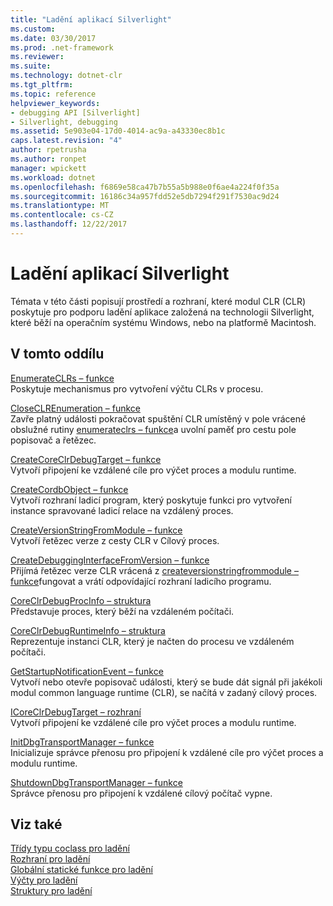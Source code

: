 ```yaml
---
title: "Ladění aplikací Silverlight"
ms.custom: 
ms.date: 03/30/2017
ms.prod: .net-framework
ms.reviewer: 
ms.suite: 
ms.technology: dotnet-clr
ms.tgt_pltfrm: 
ms.topic: reference
helpviewer_keywords:
- debugging API [Silverlight]
- Silverlight, debugging
ms.assetid: 5e903e04-17d0-4014-ac9a-a43330ec8b1c
caps.latest.revision: "4"
author: rpetrusha
ms.author: ronpet
manager: wpickett
ms.workload: dotnet
ms.openlocfilehash: f6869e58ca47b7b55a5b988e0f6ae4a224f0f35a
ms.sourcegitcommit: 16186c34a957fdd52e5db7294f291f7530ac9d24
ms.translationtype: MT
ms.contentlocale: cs-CZ
ms.lasthandoff: 12/22/2017
---
```

# <a name="silverlight-debugging"></a>Ladění aplikací Silverlight
Témata v této části popisují prostředí a rozhraní, které modul CLR (CLR) poskytuje pro podporu ladění aplikace založená na technologii Silverlight, které běží na operačním systému Windows, nebo na platformě Macintosh.  
  
## <a name="in-this-section"></a>V tomto oddílu  
 [EnumerateCLRs – funkce](../../../../docs/framework/unmanaged-api/debugging/enumerateclrs-function.md)  
 Poskytuje mechanismus pro vytvoření výčtu CLRs v procesu.  
  
 [CloseCLREnumeration – funkce](../../../../docs/framework/unmanaged-api/debugging/closeclrenumeration-function.md)  
 Zavře platný události pokračovat spuštění CLR umístěný v pole vrácené obslužné rutiny [enumerateclrs – funkce](../../../../docs/framework/unmanaged-api/debugging/enumerateclrs-function.md)a uvolní paměť pro cestu pole popisovač a řetězec.  
  
 [CreateCoreClrDebugTarget – funkce](../../../../docs/framework/unmanaged-api/debugging/createcoreclrdebugtarget-function.md)  
 Vytvoří připojení ke vzdálené cíle pro výčet proces a modulu runtime.  
  
 [CreateCordbObject – funkce](../../../../docs/framework/unmanaged-api/debugging/createcordbobject-function.md)  
 Vytvoří rozhraní ladicí program, který poskytuje funkci pro vytvoření instance spravované ladicí relace na vzdálený proces.  
  
 [CreateVersionStringFromModule – funkce](../../../../docs/framework/unmanaged-api/debugging/createversionstringfrommodule-function.md)  
 Vytvoří řetězec verze z cesty CLR v Cílový proces.  
  
 [CreateDebuggingInterfaceFromVersion – funkce](../../../../docs/framework/unmanaged-api/debugging/createdebugginginterfacefromversion-function-for-silverlight.md)  
 Přijímá řetězec verze CLR vrácená z [createversionstringfrommodule – funkce](../../../../docs/framework/unmanaged-api/debugging/createversionstringfrommodule-function.md)fungovat a vrátí odpovídající rozhraní ladicího programu.  
  
 [CoreClrDebugProcInfo – struktura](../../../../docs/framework/unmanaged-api/debugging/coreclrdebugprocinfo-structure.md)  
 Představuje proces, který běží na vzdáleném počítači.  
  
 [CoreClrDebugRuntimeInfo – struktura](../../../../docs/framework/unmanaged-api/debugging/coreclrdebugruntimeinfo-structure.md)  
 Reprezentuje instanci CLR, který je načten do procesu ve vzdáleném počítači.  
  
 [GetStartupNotificationEvent – funkce](../../../../docs/framework/unmanaged-api/debugging/getstartupnotificationevent-function.md)  
 Vytvoří nebo otevře popisovač události, který se bude dát signál při jakékoli modul common language runtime (CLR), se načítá v zadaný cílový proces.  
  
 [ICoreClrDebugTarget – rozhraní](../../../../docs/framework/unmanaged-api/debugging/icoreclrdebugtarget-interface.md)  
 Vytvoří připojení ke vzdálené cíle pro výčet proces a modulu runtime.  
  
 [InitDbgTransportManager – funkce](../../../../docs/framework/unmanaged-api/debugging/initdbgtransportmanager-function.md)  
 Inicializuje správce přenosu pro připojení k vzdálené cíle pro výčet proces a modulu runtime.  
  
 [ShutdownDbgTransportManager – funkce](../../../../docs/framework/unmanaged-api/debugging/shutdowndbgtransportmanager-function.md)  
 Správce přenosu pro připojení k vzdálené cílový počítač vypne.  
  
## <a name="see-also"></a>Viz také  
 [Třídy typu coclass pro ladění](../../../../docs/framework/unmanaged-api/debugging/debugging-coclasses.md)  
 [Rozhraní pro ladění](../../../../docs/framework/unmanaged-api/debugging/debugging-interfaces.md)  
 [Globální statické funkce pro ladění](../../../../docs/framework/unmanaged-api/debugging/debugging-global-static-functions.md)  
 [Výčty pro ladění](../../../../docs/framework/unmanaged-api/debugging/debugging-enumerations.md)  
 [Struktury pro ladění](../../../../docs/framework/unmanaged-api/debugging/debugging-structures.md)
